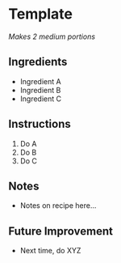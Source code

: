 # Template
_Makes 2 medium portions_

## Ingredients
- Ingredient A
- Ingredient B
- Ingredient C

## Instructions
1. Do A
2. Do B
3. Do C

## Notes
- Notes on recipe here...

## Future Improvement
- Next time, do XYZ